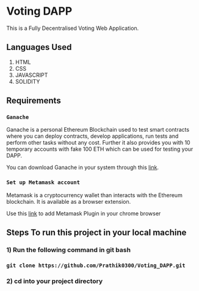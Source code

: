 # Voting DAPP

This is a Fully Decentralised Voting Web Application. 

## Languages Used

1) HTML
2) CSS
3) JAVASCRIPT
4) SOLIDITY

## Requirements

### `Ganache`

Ganache is a personal Ethereum Blockchain used to test smart contracts where you can deploy contracts, develop applications, run tests and perform other tasks without any cost. Further it also provides you with 10 temporary accounts with fake 100 ETH which can be used for testing your DAPP.

You can download Ganache in your system through this [link](https://www.trufflesuite.com/ganache).


### `Set up Metamask account` 

Metamask is a cryptocurrency wallet than interacts with the Ethereum blockchain. It is available as a browser extension.

Use this [link](https://chrome.google.com/webstore/detail/metamask/nkbihfbeogaeaoehlefnkodbefgpgknn) to add Metamask Plugin in your chrome browser


## Steps To run this project in your local machine

### 1) Run the following command in git bash

### `git clone https://github.com/Prathik0300/Voting_DAPP.git`

### 2) cd into your project directory






